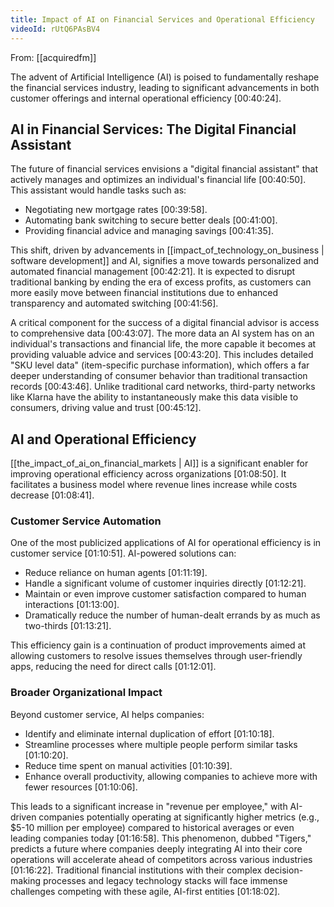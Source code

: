```yaml
---
title: Impact of AI on Financial Services and Operational Efficiency
videoId: rUtQ6PAsBV4
---
```


From: [[acquiredfm]] <br/> 

The advent of Artificial Intelligence (AI) is poised to fundamentally reshape the financial services industry, leading to significant advancements in both customer offerings and internal operational efficiency <a class="yt-timestamp" data-t="00:40:24">[00:40:24]</a>.

## AI in Financial Services: The Digital Financial Assistant

The future of financial services envisions a "digital financial assistant" that actively manages and optimizes an individual's financial life <a class="yt-timestamp" data-t="00:40:50">[00:40:50]</a>. This assistant would handle tasks such as:
*   Negotiating new mortgage rates <a class="yt-timestamp" data-t="00:39:58">[00:39:58]</a>.
*   Automating bank switching to secure better deals <a class="yt-timestamp" data-t="00:41:00">[00:41:00]</a>.
*   Providing financial advice and managing savings <a class="yt-timestamp" data-t="00:41:35">[00:41:35]</a>.

This shift, driven by advancements in [[impact_of_technology_on_business | software development]] and AI, signifies a move towards personalized and automated financial management <a class="yt-timestamp" data-t="00:42:21">[00:42:21]</a>. It is expected to disrupt traditional banking by ending the era of excess profits, as customers can more easily move between financial institutions due to enhanced transparency and automated switching <a class="yt-timestamp" data-t="00:41:56">[00:41:56]</a>.

A critical component for the success of a digital financial advisor is access to comprehensive data <a class="yt-timestamp" data-t="00:43:07">[00:43:07]</a>. The more data an AI system has on an individual's transactions and financial life, the more capable it becomes at providing valuable advice and services <a class="yt-timestamp" data-t="00:43:20">[00:43:20]</a>. This includes detailed "SKU level data" (item-specific purchase information), which offers a far deeper understanding of consumer behavior than traditional transaction records <a class="yt-timestamp" data-t="00:43:46">[00:43:46]</a>. Unlike traditional card networks, third-party networks like Klarna have the ability to instantaneously make this data visible to consumers, driving value and trust <a class="yt-timestamp" data-t="00:45:12">[00:45:12]</a>.

## AI and Operational Efficiency

[[the_impact_of_ai_on_financial_markets | AI]] is a significant enabler for improving operational efficiency across organizations <a class="yt-timestamp" data-t="01:08:50">[01:08:50]</a>. It facilitates a business model where revenue lines increase while costs decrease <a class="yt-timestamp" data-t="01:08:41">[01:08:41]</a>.

### Customer Service Automation

One of the most publicized applications of AI for operational efficiency is in customer service <a class="yt-timestamp" data-t="01:10:51">[01:10:51]</a>. AI-powered solutions can:
*   Reduce reliance on human agents <a class="yt-timestamp" data-t="01:11:19">[01:11:19]</a>.
*   Handle a significant volume of customer inquiries directly <a class="yt-timestamp" data-t="01:12:21">[01:12:21]</a>.
*   Maintain or even improve customer satisfaction compared to human interactions <a class="yt-timestamp" data-t="01:13:00">[01:13:00]</a>.
*   Dramatically reduce the number of human-dealt errands by as much as two-thirds <a class="yt-timestamp" data-t="01:13:21">[01:13:21]</a>.

This efficiency gain is a continuation of product improvements aimed at allowing customers to resolve issues themselves through user-friendly apps, reducing the need for direct calls <a class="yt-timestamp" data-t="01:12:01">[01:12:01]</a>.

### Broader Organizational Impact

Beyond customer service, AI helps companies:
*   Identify and eliminate internal duplication of effort <a class="yt-timestamp" data-t="01:10:18">[01:10:18]</a>.
*   Streamline processes where multiple people perform similar tasks <a class="yt-timestamp" data-t="01:10:20">[01:10:20]</a>.
*   Reduce time spent on manual activities <a class="yt-timestamp" data-t="01:10:39">[01:10:39]</a>.
*   Enhance overall productivity, allowing companies to achieve more with fewer resources <a class="yt-timestamp" data-t="01:10:06">[01:10:06]</a>.

This leads to a significant increase in "revenue per employee," with AI-driven companies potentially operating at significantly higher metrics (e.g., $5-10 million per employee) compared to historical averages or even leading companies today <a class="yt-timestamp" data-t="01:16:58">[01:16:58]</a>. This phenomenon, dubbed "Tigers," predicts a future where companies deeply integrating AI into their core operations will accelerate ahead of competitors across various industries <a class="yt-timestamp" data-t="01:16:22">[01:16:22]</a>. Traditional financial institutions with their complex decision-making processes and legacy technology stacks will face immense challenges competing with these agile, AI-first entities <a class="yt-timestamp" data-t="01:18:02">[01:18:02]</a>.